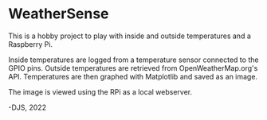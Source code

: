 # WeatherSense
This is a hobby project to play with inside and outside temperatures and a Raspberry Pi.


Inside temperatures are logged from a temperature sensor connected to the GPIO pins.
Outside temperatures are retrieved from OpenWeatherMap.org's API.
Temperatures are then graphed with Matplotlib and saved as an image.


The image is viewed using the RPi as a local webserver.

-DJS, 2022
